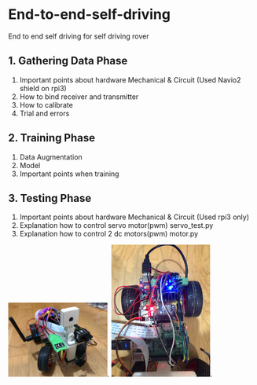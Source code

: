 # End-to-end-self-driving
End to end self driving for self driving rover

## 1. Gathering Data Phase
1) Important points about hardware Mechanical & Circuit (Used Navio2 shield on rpi3)
2) How to bind receiver and transmitter
3) How to calibrate
4) Trial and errors

## 2. Training Phase
1) Data Augmentation
2) Model
3) Important points when training

## 3. Testing Phase
1) Important points about hardware Mechanical & Circuit (Used rpi3 only)
2) Explanation how to control servo motor(pwm)
servo_test.py
3) Explanation how to control 2 dc motors(pwm)
motor.py 

<img src="hardware_img/car_rpi3.jpg" width="40%">.
<img src="hardware_img/car_rpi3_circuit.jpg" width="40%">.
